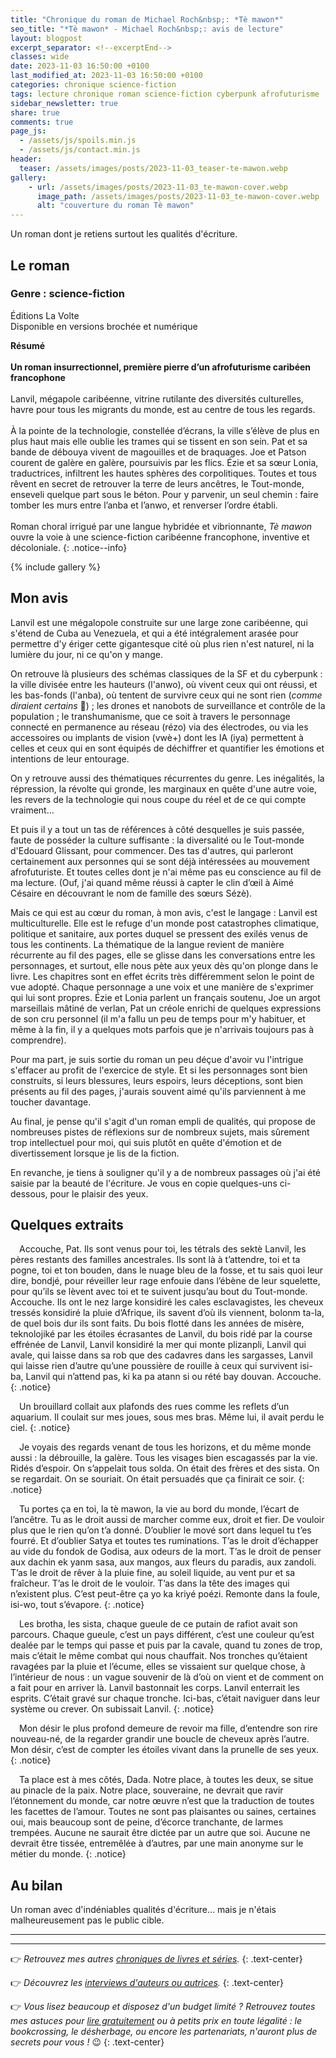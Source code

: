 ```yaml
---
title: "Chronique du roman de Michael Roch&nbsp;: *Tè mawon*"
seo_title: "*Tè mawon* - Michael Roch&nbsp;: avis de lecture"
layout: blogpost
excerpt_separator: <!--excerptEnd-->
classes: wide
date: 2023-11-03 16:50:00 +0100
last_modified_at: 2023-11-03 16:50:00 +0100
categories: chronique science-fiction
tags: lecture chronique roman science-fiction cyberpunk afrofuturisme
sidebar_newsletter: true
share: true
comments: true
page_js:
  - /assets/js/spoils.min.js
  - /assets/js/contact.min.js
header:
  teaser: /assets/images/posts/2023-11-03_teaser-te-mawon.webp
gallery:
    - url: /assets/images/posts/2023-11-03_te-mawon-cover.webp
      image_path: /assets/images/posts/2023-11-03_te-mawon-cover.webp
      alt: "couverture du roman Tè mawon"
---
```


Un roman dont je retiens surtout les qualités d'écriture.
<!--excerptEnd-->

<span class="fa fa-star rating_checked"></span>
<span class="fa fa-star rating_checked"></span>
<span class="fa fa-star rating_checked"></span>
<span class="fa fa-star rating_unchecked"></span>
<span class="fa fa-star rating_unchecked"></span>

## Le roman

### Genre&nbsp;: science-fiction

Éditions La Volte<br />
Disponible en versions brochée et numérique

**Résumé**<br /><br />
**Un roman insurrectionnel, première pierre d’un afrofuturisme caribéen francophone**<br/><br/>
Lanvil, mégapole caribéenne, vitrine rutilante des diversités culturelles, havre pour tous les migrants du monde, est au centre de tous les regards.<br/><br/>
À la pointe de la technologie, constellée d’écrans, la ville s’élève de plus en plus haut mais elle oublie les trames qui se tissent en son sein. Pat et sa bande de débouya vivent de magouilles et de braquages. Joe et Patson courent de galère en galère, poursuivis par les flics. Ézie et sa sœur Lonia, traductrices, infiltrent les hautes sphères des corpolitiques. Toutes et tous rêvent en secret de retrouver la terre de leurs ancêtres, le Tout-monde, enseveli quelque part sous le béton. Pour y parvenir, un seul chemin&nbsp;: faire tomber les murs entre l’anba et l’anwo, et renverser l’ordre établi.<br/><br/>
Roman choral irrigué par une langue hybridée et vibrionnante, *Tè mawon* ouvre la voie à une science-fiction caribéenne francophone, inventive et décoloniale.
{: .notice--info}

{% include gallery %}


## Mon avis

Lanvil est une mégalopole construite sur une large zone caribéenne, qui s'étend de Cuba au Venezuela, et qui a été intégralement arasée pour permettre d'y ériger cette gigantesque cité où plus rien n'est naturel, ni la lumière du jour, ni ce qu'on y mange.

On retrouve là plusieurs des schémas classiques de la SF et du cyberpunk&nbsp;: la ville divisée entre les hauteurs (l'anwo), où vivent ceux qui ont réussi, et les bas-fonds (l'anba), où tentent de survivre ceux qui ne sont rien (*comme diraient certains* 😬)&nbsp;; les drones et nanobots de surveillance et contrôle de la population&nbsp;; le transhumanisme, que ce soit à travers le personnage connecté en permanence au réseau (rézo) via des électrodes, ou via les accessoires ou implants de vision (vwè+) dont les IA (iya) permettent à celles et ceux qui en sont équipés de déchiffrer et quantifier les émotions et intentions de leur entourage.

On y retrouve aussi des thématiques récurrentes du genre. Les inégalités, la répression, la révolte qui gronde, les marginaux en quête d'une autre voie, les revers de la technologie qui nous coupe du réel et de ce qui compte vraiment&hellip;

Et puis il y a tout un tas de références à côté desquelles je suis passée, faute de posséder la culture suffisante&nbsp;: la diversalité ou le Tout-monde d'Edouard Glissant, pour commencer. Des tas d'autres, qui parleront certainement aux personnes qui se sont déjà intéressées au mouvement afrofuturiste. Et toutes celles dont je n'ai même pas eu conscience au fil de ma lecture. (Ouf, j'ai quand même réussi à capter le clin d’œil à Aimé Césaire en découvrant le nom de famille des sœurs Sézè).

Mais ce qui est au cœur du roman, à mon avis, c'est le langage&nbsp;: Lanvil est multiculturelle. Elle est le refuge d'un monde post catastrophes climatique, politique et sanitaire, aux portes duquel se pressent des exilés venus de tous les continents. La thématique de la langue revient de manière récurrente au fil des pages, elle se glisse dans les conversations entre les personnages, et surtout, elle nous pète aux yeux dès qu'on plonge dans le livre. Les chapitres sont en effet écrits très différemment selon le point de vue adopté. Chaque personnage a une voix et une manière de s'exprimer qui lui sont propres. Ézie et Lonia parlent un français soutenu, Joe un argot marseillais mâtiné de verlan, Pat un créole enrichi de quelques expressions de son cru personnel (il m'a fallu un peu de temps pour m'y habituer, et même à la fin, il y a quelques mots parfois que je n'arrivais toujours pas à comprendre).

Pour ma part, je suis sortie du roman un peu déçue d'avoir vu l'intrigue s'effacer au profit de l'exercice de style. Et si les personnages sont bien construits, si leurs blessures, leurs espoirs, leurs déceptions, sont bien présents au fil des pages, j'aurais souvent aimé qu'ils parviennent à me toucher davantage.

Au final, je pense qu'il s'agit d'un roman empli de qualités, qui propose de nombreuses pistes de réflexions sur de nombreux sujets, mais sûrement trop intellectuel pour moi, qui suis plutôt en quête d'émotion et de divertissement lorsque je lis de la fiction.

En revanche, je tiens à souligner qu'il y a de nombreux passages où j'ai été saisie par la beauté de l'écriture. Je vous en copie quelques-uns ci-dessous, pour le plaisir des yeux.

## Quelques extraits

<span style="margin-left: 1em;"></span>Accouche, Pat. Ils sont venus pour toi, les tétrals des sektè Lanvil, les pères restants des familles ancestrales. Ils sont là à t’attendre, toi et ta pogne, toi et ton bouden, dans le nuage bleu de la fosse, et tu sais quoi leur dire, bondjé, pour réveiller leur rage enfouie dans l’ébène de leur squelette, pour qu’ils se lèvent avec toi et te suivent jusqu’au bout du Tout-monde. Accouche. Ils ont le nez large konsidiré les cales esclavagistes, les cheveux tressés konsidiré la pluie d’Afrique, ils savent d’où ils viennent, bolonm ta-la, de quel bois dur ils sont faits. Du bois flotté dans les années de misère, teknolojiké par les étoiles écrasantes de Lanvil, du bois ridé par la course effrénée de Lanvil, Lanvil konsidiré la mer qui monte plizanpli, Lanvil qui avale, qui laisse dans sa rob que des cadavres dans les sargasses, Lanvil qui laisse rien d’autre qu’une poussière de rouille à ceux qui survivent isi-ba, Lanvil qui n’attend pas, ki ka pa atann si ou rété bay douvan. Accouche.
{: .notice}

<span style="margin-left: 1em;"></span>Un brouillard collait aux plafonds des rues comme les reflets d’un aquarium. Il coulait sur mes joues, sous mes bras. Même lui, il avait perdu le ciel.
{: .notice}

<span style="margin-left: 1em;"></span>Je voyais des regards venant de tous les horizons, et du même monde aussi&nbsp;: la débrouille, la galère. Tous les visages bien escagassés par la vie. Ridés d’espoir. On s’appelait tous solda. On était des frères et des sista. On se regardait. On se souriait. On était persuadés que ça finirait ce soir.
{: .notice}

<span style="margin-left: 1em;"></span>Tu portes ça en toi, la tè mawon, la vie au bord du monde, l’écart de l’ancêtre. Tu as le droit aussi de marcher comme eux, droit et fier. De vouloir plus que le rien qu’on t’a donné. D’oublier le mové sort dans lequel tu t’es fourré. Et d’oublier Satya et toutes tes ruminations. T’as le droit d’échapper au vide du fondok de Godisa, aux odeurs de la mort. T’as le droit de penser aux dachin ek yanm sasa, aux mangos, aux fleurs du paradis, aux zandoli. T’as le droit de rêver à la pluie fine, au soleil liquide, au vent pur et sa fraîcheur. T’as le droit de le vouloir. T’as dans la tête des images qui n’existent plus. C’est peut-être ça yo ka kriyé poézi. Remonte dans la foule, isi-wo, tout s’évapore.
{: .notice}

<span style="margin-left: 1em;"></span>Les brotha, les sista, chaque gueule de ce putain de rafiot avait son parcours. Chaque gueule, c’est un pays différent, c’est une couleur qu’est dealée par le temps qui passe et puis par la cavale, quand tu zones de trop, mais c’était le même combat qui nous chauffait. Nos tronches qu’étaient ravagées par la pluie et l’écume, elles se vissaient sur quelque chose, à l’intérieur de nous&nbsp;: un vague souvenir de là d’où on vient et de comment on a fait pour en arriver là. Lanvil bastonnait les corps. Lanvil enterrait les esprits. C’était gravé sur chaque tronche. Ici-bas, c’était naviguer dans leur système ou crever. On subissait Lanvil.
{: .notice}

<span style="margin-left: 1em;"></span>Mon désir le plus profond demeure de revoir ma fille, d’entendre son rire nouveau-né, de la regarder grandir une boucle de cheveux après l’autre. Mon désir, c’est de compter les étoiles vivant dans la prunelle de ses yeux.
{: .notice}

<span style="margin-left: 1em;"></span>Ta place est à mes côtés, Dada. Notre place, à toutes les deux, se situe au pinacle de la paix. Notre place, souveraine, ne devrait que ravir l’étonnement du monde, car notre œuvre n’est que la traduction de toutes les facettes de l’amour. Toutes ne sont pas plaisantes ou saines, certaines oui, mais beaucoup sont de peine, d’écorce tranchante, de larmes trempées. Aucune ne saurait être dictée par un autre que soi. Aucune ne devrait être tissée, entremêlée à d’autres, par une main anonyme sur le métier du monde.
{: .notice}

## Au bilan

Un roman avec d'indéniables qualités d'écriture&hellip; mais je n'étais malheureusement pas le public cible.

---
---
👉 *Retrouvez mes autres [chroniques de livres et séries](/blog/tags#chronique).*
{: .text-center}

👉 *Découvrez les [interviews d'auteurs ou autrices](/blog/tags#interview).*
{: .text-center}

👉 *Vous lisez beaucoup et disposez d'un budget limité&nbsp;? Retrouvez toutes mes astuces pour [lire gratuitement](/lecture/2022/08/22/lire-gratuitement.html) ou à petits prix en toute légalité&nbsp;: le bookcrossing, le désherbage, ou encore les partenariats, n'auront plus de secrets pour vous&nbsp;!* 😉
{: .text-center}
